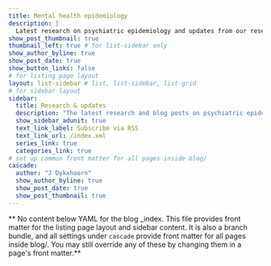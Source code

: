 ```yaml
---
title: Mental health epidemiology
description: |
  Latest research on psychiatric epidemiology and updates from our research team
show_post_thumbnail: true
thumbnail_left: true # for list-sidebar only
show_author_byline: true
show_post_date: true
show_button_links: false
# for listing page layout
layout: list-sidebar # list, list-sidebar, list-grid
# for sidebar layout
sidebar:
  title: Research & updates
  description: "The latest research and blog posts on psychiatric epidemiology and public mental health"
  show_sidebar_adunit: true
  text_link_label: Subscribe via RSS
  text_link_url: /index.xml
  series_link: true
  categories_link: true
# set up common front matter for all pages inside blog/
cascade:
  author: "J Dykxhoorn"
  show_author_byline: true
  show_post_date: true
  show_post_thumbnail: true
---
```


** No content below YAML for the blog _index. This file provides front matter for the listing page layout and sidebar content. It is also a branch bundle, and all settings under `cascade` provide front matter for all pages inside blog/. You may still override any of these by changing them in a page's front matter.**
